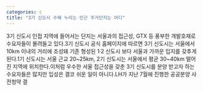 ```yaml
---
categories: c
title: "3기 신도시 수혜 누리는 인근 주거단지는 어디"
---
```

3기 신도시 인접 지역에 들어서는 단지는 서울과의 접근성, GTX 등 풍부한 개발호재로 수요자들이 몰려들고 있다.3기 신도시 공식 홈페이지에 따르면 3기 신도시는 서울에서 10km 이내의 거리에 조성돼 기존 형성된 1·2 신도시 보다 서울과 가까운 입지를 갖추게 된다.1기 신도시는 서울 근교 20~25km, 2기 신도시는 서울에서 평균 30~40km 떨어진 지역에 위치한다.이처럼 우수한 서울 접근성을 갖춘 3기 신도시를 분양 받고자 하는 수요자들은 많지만 입성은 결코 쉬운 일이 아니다.LH가 지난 7월에 진행한 공공분양 사전청약 결